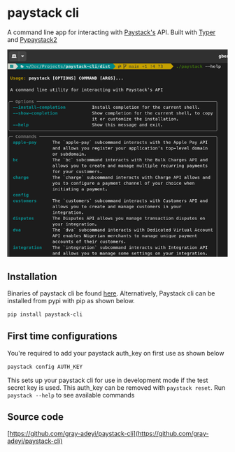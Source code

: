 # paystack cli
A command line app for interacting with [Paystack's](https://paystack.com/) API. Built with
[Typer](https://typer.tiangolo.com/) and [Pypaystack2](https://gray-adeyi.github.io/pypaystack2/)

![utility in use](./paystack-cli.png)

## Installation
Binaries of paystack cli be found [here](https://github.com/gray-adeyi/kuda-cli/releases/tag/0.1.1). Alternatively, Paystack cli can be installed from pypi
with pip as shown below.
```bash
pip install paystack-cli
```

## First time configurations
You're required to add your paystack auth_key on first use as shown below
```bash
paystack config AUTH_KEY
```
This sets up your paystack cli for use in development mode if the test secret key is used. This auth_key can be
removed with `paystack reset`. Run `paystack --help` to see available commands

## Source code
[https://github.com/gray-adeyi/paystack-cli](https://github.com/gray-adeyi/paystack-cli)